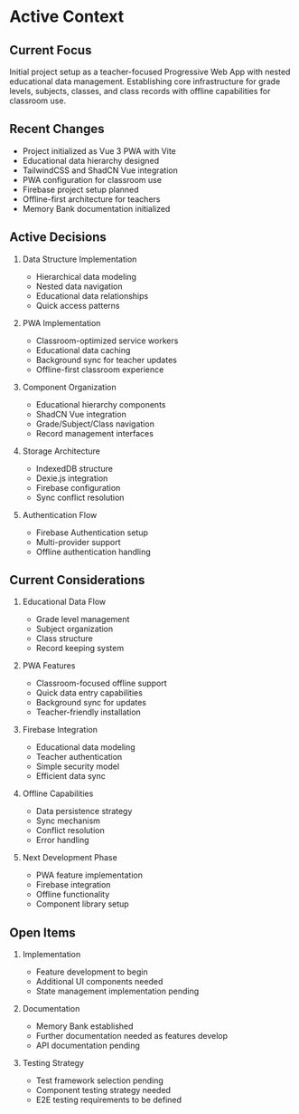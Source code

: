 # Active Context

## Current Focus
Initial project setup as a teacher-focused Progressive Web App with nested educational data management. Establishing core infrastructure for grade levels, subjects, classes, and class records with offline capabilities for classroom use.

## Recent Changes
- Project initialized as Vue 3 PWA with Vite
- Educational data hierarchy designed
- TailwindCSS and ShadCN Vue integration
- PWA configuration for classroom use
- Firebase project setup planned
- Offline-first architecture for teachers
- Memory Bank documentation initialized

## Active Decisions
1. Data Structure Implementation
   - Hierarchical data modeling
   - Nested data navigation
   - Educational data relationships
   - Quick access patterns

2. PWA Implementation
   - Classroom-optimized service workers
   - Educational data caching
   - Background sync for teacher updates
   - Offline-first classroom experience

3. Component Organization
   - Educational hierarchy components
   - ShadCN Vue integration
   - Grade/Subject/Class navigation
   - Record management interfaces

3. Storage Architecture
   - IndexedDB structure
   - Dexie.js integration
   - Firebase configuration
   - Sync conflict resolution

4. Authentication Flow
   - Firebase Authentication setup
   - Multi-provider support
   - Offline authentication handling

## Current Considerations
1. Educational Data Flow
   - Grade level management
   - Subject organization
   - Class structure
   - Record keeping system

2. PWA Features
   - Classroom-focused offline support
   - Quick data entry capabilities
   - Background sync for updates
   - Teacher-friendly installation

3. Firebase Integration
   - Educational data modeling
   - Teacher authentication
   - Simple security model
   - Efficient data sync

3. Offline Capabilities
   - Data persistence strategy
   - Sync mechanism
   - Conflict resolution
   - Error handling

4. Next Development Phase
   - PWA feature implementation
   - Firebase integration
   - Offline functionality
   - Component library setup

## Open Items
1. Implementation
   - Feature development to begin
   - Additional UI components needed
   - State management implementation pending

2. Documentation
   - Memory Bank established
   - Further documentation needed as features develop
   - API documentation pending

3. Testing Strategy
   - Test framework selection pending
   - Component testing strategy needed
   - E2E testing requirements to be defined
